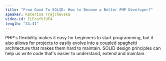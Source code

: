 ```yaml
---
title: "From Good To SOLID: How to Become a Better PHP Developer?"
speaker: Katerina Trajchevska
video-id: ILFcofVJUF4
length: "33:41"
---
```

PHP's flexibility makes it easy for beginners to start programming, but it also allows for projects to easily evolve into a coupled spaghetti architecture that makes them hard to maintain. SOLID design principles can help us write code that's easier to understand, extend and maintain.